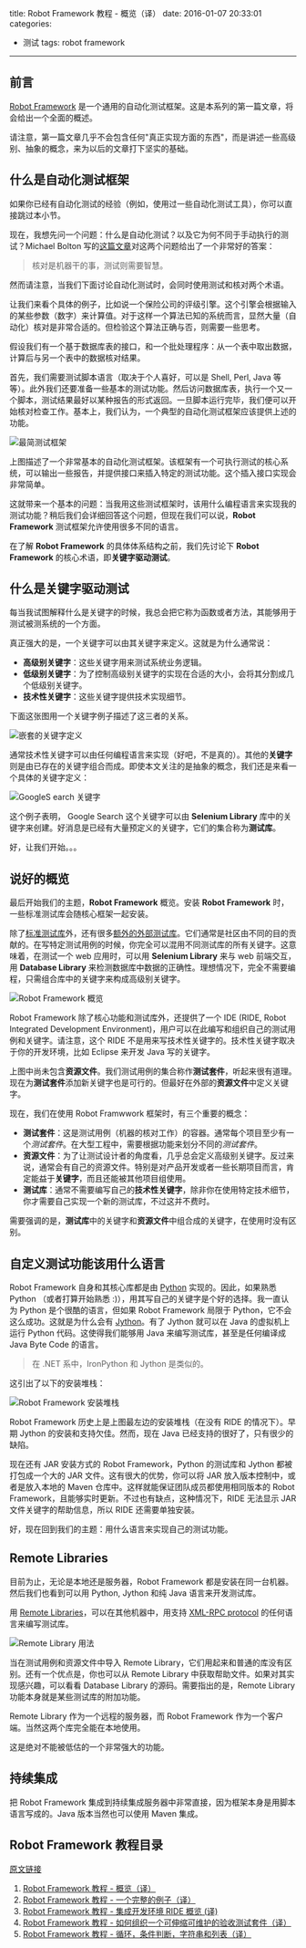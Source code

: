 title: Robot Framework 教程 - 概览（译）
date: 2016-01-07 20:33:01
categories:
- 测试
tags: robot framework
---

## 前言

[Robot Framework](http://code.google.com/p/robotframework/) 是一个通用的自动化测试框架。这是本系列的第一篇文章，将会给出一个全面的概述。

请注意，第一篇文章几乎不会包含任何"真正实现方面的东西"，而是讲述一些高级别、抽象的概念，来为以后的文章打下坚实的基础。

## 什么是自动化测试框架

如果你已经有自动化测试的经验（例如，使用过一些自动化测试工具），你可以直接跳过本小节。

现在，我想先问一个问题：什么是自动化测试？以及它为何不同于手动执行的测试？Michael Bolton 写的[这篇文章](http://www.developsense.com/blog/2009/08/testing-vs-checking/)对这两个问题给出了一个非常好的答案：

> 核对是机器干的事，测试则需要智慧。

然而请注意，当我们下面讨论自动化测试时，会同时使用测试和核对两个术语。

让我们来看个具体的例子，比如说一个保险公司的评级引擎。这个引擎会根据输入的某些参数（数字）来计算值。对于这样一个算法已知的系统而言，显然大量（自动化）核对是非常合适的。但检验这个算法正确与否，则需要一些思考。

假设我们有一个基于数据库表的接口，和一个批处理程序：从一个表中取出数据，计算后与另一个表中的数据核对结果。

首先，我们需要测试脚本语言（取决于个人喜好，可以是 Shell, Perl, Java 等等）。此外我们还要准备一些基本的测试功能。然后访问数据库表，执行一个又一个脚本，测试结果最好以某种报告的形式返回。一旦脚本运行完毕，我们便可以开始核对检查工作。基本上，我们认为，一个典型的自动化测试框架应该提供上述的功能。

![最简测试框架](https://raw.githubusercontent.com/lyyyuna/blog_img/master/blog/201601/GenericFrameworkView.png)

上图描述了一个非常基本的自动化测试框架。该框架有一个可执行测试的核心系统，可以输出一些报告，并提供接口来插入特定的测试功能。这个插入接口实现会非常简单。

这就带来一个基本的问题：当我用这些测试框架时，该用什么编程语言来实现我的测试功能？稍后我们会详细回答这个问题，但现在我们可以说，**Robot Framework** 测试框架允许使用很多不同的语言。

在了解 **Robot Framework** 的具体体系结构之前，我们先讨论下 **Robot Framework** 的核心术语，即**关键字驱动测试**。

## 什么是关键字驱动测试

每当我试图解释什么是关键字的时候，我总会把它称为函数或者方法，其能够用于测试被测系统的一个方面。

真正强大的是，一个关键字可以由其关键字来定义。这就是为什么通常说：

* **高级别关键字**：这些关键字用来测试系统业务逻辑。
* **低级别关键字**：为了控制高级别关键字的实现在合适的大小，会将其分割成几个低级别关键字。
* **技术性关键字**：这些关键字提供技术实现细节。

下面这张图用一个关键字例子描述了这三者的关系。

![嵌套的关键字定义](https://raw.githubusercontent.com/lyyyuna/blog_img/master/blog/201601/Keywords.png)

通常技术性关键字可以由任何编程语言来实现（好吧，不是真的）。其他的**关键字**则是由已存在的关键字组合而成。即使本文关注的是抽象的概念，我们还是来看一个具体的关键字定义：

![GoogleS earch 关键字](https://raw.githubusercontent.com/lyyyuna/blog_img/master/blog/201601/KeywordGoogleSearch.png)

这个例子表明， Google Search 这个关键字可以由 **Selenium Library** 库中的关键字来创建。好消息是已经有大量预定义的关键字，它们的集合称为**测试库**。

好，让我们开始。。。

## 说好的概览

最后开始我们的主题，**Robot Framework** 概览。安装 **Robot Framework** 时，一些标准测试库会随核心框架一起安装。

除了[标准测试库](http://code.google.com/p/robotframework/wiki/TestLibraries)外，还有很多[额外的外部测试库](http://code.google.com/p/robotframework/wiki/TestLibraries#External_test_libraries)。它们通常是社区由不同的目的贡献的。在写特定测试用例的时候，你完全可以混用不同测试库的所有关键字。这意味着，在测试一个 web 应用时，可以用 **Selenium Library** 来与 web 前端交互，用 **Database Library** 来检测数据库中数据的正确性。理想情况下，完全不需要编程，只需组合库中的关键字来构成高级别关键字。

![Robot Framework 概览](https://raw.githubusercontent.com/lyyyuna/blog_img/master/blog/201601/Overview_3.png)

Robot Framework 除了核心功能和测试库外，还提供了一个 IDE (RIDE, Robot Integrated Development Environment)，用户可以在此编写和组织自己的测试用例和关键字。请注意，这个 RIDE 不是用来写技术性关键字的。技术性关键字取决于你的开发环境，比如 Eclipse 来开发 Java 写的关键字。

上图中尚未包含**资源文件**。我们测试用例的集合称作**测试套件**，听起来很有道理。现在为**测试套件**添加新关键字也是可行的。但最好在外部的**资源文件**中定义关键字。

现在，我们在使用 Robot Framwwork 框架时，有三个重要的概念：

* **测试套件**：这是测试用例（机器的核对工作）的容器。通常每个项目至少有一个*测试套件*。在大型工程中，需要根据功能来划分不同的*测试套件*。
* **资源文件**：为了让测试设计者的角度看，几乎总会定义高级别关键字。反过来说，通常会有自己的资源文件。特别是对产品开发或者一些长期项目而言，肯定能益于**关键字**，而且还能被其他项目组使用。
* **测试库**：通常不需要编写自己的**技术性关键字**，除非你在使用特定技术细节，你才需要自己实现一个新的测试库，不过这并不费时。

需要强调的是，**测试库**中的关键字和**资源文件**中组合成的关键字，在使用时没有区别。

## 自定义测试功能该用什么语言

Robot Framework 自身和其核心库都是由 [Python](http://www.python.org/) 实现的。因此，如果熟悉 Python （或者打算开始熟悉 :)），用其写自己的关键字是个好的选择。我一直认为 Python 是个很酷的语言，但如果 Robot Framework 局限于 Python，它不会这么成功。这就是为什么会有 [Jython](http://www.jython.org/)。有了 Jython 就可以在 Java 的虚拟机上运行 Python 代码。这使得我们能够用 Java 来编写测试库，甚至是任何编译成 Java Byte Code 的语言。

> 在 .NET 系中，IronPython 和 Jython 是类似的。

这引出了以下的安装堆栈：

![Robot Framework 安装堆栈](https://raw.githubusercontent.com/lyyyuna/blog_img/master/blog/201601/InstallationStacks.png)

Robot Framework 历史上是上图最左边的安装堆栈（在没有 RIDE 的情况下）。早期 Jython 的安装和支持欠佳。然而，现在 Java 已经支持的很好了，只有很少的缺陷。

现在还有 JAR 安装方式的 Robot Framework，Python 的测试库和 Jython 都被打包成一个大的 JAR 文件。这有很大的优势，你可以将 JAR 放入版本控制中，或者是放入本地的 Maven 仓库中。这样就能保证团队成员都使用相同版本的 Robot Framework，且能够实时更新。不过也有缺点，这种情况下，RIDE 无法显示 JAR 文件关键字的帮助信息，所以 RIDE 还需要单独安装。

好，现在回到我们的主题：用什么语言来实现自己的测试功能。

## Remote Libraries

目前为止，无论是本地还是服务器，Robot Framework 都是安装在同一台机器。然后我们也看到可以用 Python, Jython 和纯 Java 语言来开发测试库。

用 [Remote Libraries](http://code.google.com/p/robotframework/wiki/RemoteLibrary)，可以在其他机器中，用支持 [XML-RPC protocol](http://code.google.com/p/robotframework/wiki/RemoteLibrary) 的任何语言来编写测试库。

![Remote Library 用法](https://raw.githubusercontent.com/lyyyuna/blog_img/master/blog/201601/RemoteLibrary.png)

当在测试用例和资源文件中导入 Remote Library，它们用起来和普通的库没有区别。还有一个优点是，你也可以从 Remote Library 中获取帮助文件。如果对其实现感兴趣，可以看看 Database Library 的源码。需要指出的是，Remote Library 功能本身就是某些测试库的附加功能。

Remote Library 作为一个远程的服务器，而 Robot Framework 作为一个客户端。当然这两个库完全能在本地使用。

这是绝对不能被低估的一个非常强大的功能。

## 持续集成

把 Robot Framework 集成到持续集成服务器中非常直接，因为框架本身是用脚本语言写成的。Java 版本当然也可以使用 Maven 集成。

## Robot Framework 教程目录

[原文链接](https://blog.codecentric.de/en/2012/03/robot-framework-tutorial-overview/)

1. [Robot Framework 教程 - 概览（译）](http://www.lyyyuna.com/2016/01/07/robotframework-tutorial-overview/)
2. [Robot Framework 教程 - 一个完整的例子（译）](http://www.lyyyuna.com/2016/04/09/robotframework-tutorial-a-complete-example/)
3. [Robot Framework 教程 - 集成开发环境 RIDE 概览 (译)](http://www.lyyyuna.com/2016/04/30/robotframework-ide-ride-overview/)
4. [Robot Framework 教程 - 如何组织一个可伸缩可维护的验收测试套件（译）](http://www.lyyyuna.com/2016/05/15/robotframework-tutorial-how-to-structure-a-scalable-and-maintainable-acceptance-test-suite/)
5. [Robot Framework 教程 - 循环，条件判断，字符串和列表（译）](http://www.lyyyuna.com/2016/05/28/robotframework-tutorial-loops-conditional-execution-and-more/)